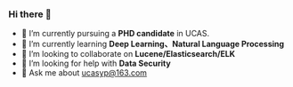 ### Hi there 👋

<!--
**napoay/napoay** is a ✨ _special_ ✨ repository because its `README.md` (this file) appears on your GitHub profile.

Here are some ideas to get you started:
-->
- 🔭 I’m currently pursuing a **PHD candidate** in UCAS.
- 🌱 I’m currently learning  **Deep Learning、Natural Language Processing**
- 👯 I’m looking to collaborate on **Lucene/Elasticsearch/ELK**
- 🤔 I’m looking for help with **Data Security**
- 💬 Ask me about ucasyp@163.com


